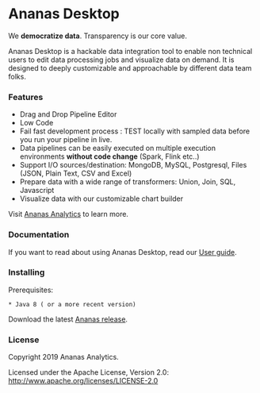 # Ananas Desktop

We **democratize data**. Transparency is our core value. 

Ananas Desktop is a hackable data integration tool to enable non technical users to edit data processing 
jobs and visualize data on demand. It is designed to deeply customizable and approachable by different data team folks.

###  Features
* Drag and Drop Pipeline Editor
* Low Code
* Fail fast development process : TEST locally with sampled data before you run your pipeline in live.
* Data pipelines can be easily executed on multiple execution environments **without code change** (Spark, Flink etc..)
* Support I/O sources/destination: MongoDB, MySQL, Postgresql, Files (JSON, Plain Text, CSV and Excel)
* Prepare data with a wide range of transformers: Union, Join, SQL, Javascript 
* Visualize data with our customizable chart builder


Visit [Ananas Analytics](http://ananasanalytics.com/) to learn more.

### Documentation

If you want to read about using Ananas Desktop, read our [User guide](http://doc.ananasanalytics.com/docs/overview).

### Installing

Prerequisites:

    * Java 8 ( or a more recent version)
    
    
Download the latest [Ananas release](https://ananasanalytics.com).

### License

Copyright 2019 Ananas Analytics.

Licensed under the Apache License, Version 2.0: http://www.apache.org/licenses/LICENSE-2.0
